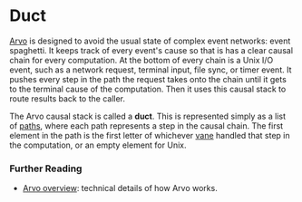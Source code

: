 # Duct

[Arvo](urbit-docs/glossary/arvo) is designed to avoid the usual state of complex event networks: event spaghetti. It keeps track of every event's cause so that is has a clear causal chain for every computation. At the bottom of every chain is a Unix I/O event, such as a network request, terminal input, file sync, or timer event. It pushes every step in the path the request takes onto the chain until it gets to the terminal cause of the computation. Then it uses this causal stack to route results back to the caller.

The Arvo causal stack is called a **duct**. This is represented simply as a list of [paths](urbit-docs/glossary/path), where each path represents a step in the causal chain. The first element in the path is the first letter of whichever [vane](urbit-docs/glossary/vane) handled that step in the computation, or an empty element for Unix.

### Further Reading

- [Arvo overview](urbit-docs/system/kernel): technical details of how Arvo works.
